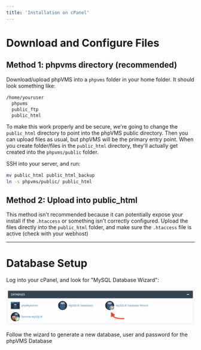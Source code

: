 ```yaml
---
title: 'Installation on cPanel'
---
```


# Download and Configure Files

## Method 1: phpvms directory (recommended)

Download/upload phpVMS into a `phpvms` folder in your home folder. It should look something like:

```
/home/youruser
  phpvms
  public_ftp
  public_html
```

To make this work properly and be secure, we're going to change the `public_html` directory to point into the phpVMS public directory. Then you can upload files as usual, but phpVMS will be the primary entry point. When you create folder/files in the `public_html` directory, they'll actually get created into the `phpvms/public` folder.

SSH into your server, and run:

```sh
mv public_html public_html_backup
ln -s phpvms/public/ public_html
```

## Method 2: Upload into public_html

This method isn't recommended because it can potentially expose your install if the `.htaccess` or something isn't correctly configured. Upload the files directly into the `public_html` folder, and make sure the `.htaccess` file is active (check with your webhost)

---

# Database Setup

Log into your cPanel, and look for "MySQL Database Wizard":

![](Screen%20Shot%202019-10-23%20at%203.18.37%20PM.png)

Follow the wizard to generate a new database, user and password for the phpVMS Database


